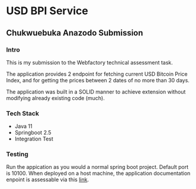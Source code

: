 # USD BPI Service
## Chukwuebuka Anazodo Submission

### Intro
This is my submission to the Webfactory technical assessment task.

The application provides 2 endpoint for fetching current USD Bitcoin
Price Index, and for getting the prices between 2 dates of no more than 30 days.

The application was built in a SOLID manner to achieve extension without
modifying already existing code (much).

### Tech Stack
- Java 11
- Springboot 2.5
- Integration Test

### Testing
Run the appication as you would a normal spring boot project.
Default port is 10100. When deployed on a host machine, the application
documentation enpoint is
assessable via this [link](http://localhost:10100/swagger-ui.html).






